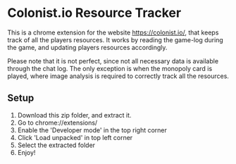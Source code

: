 # Colonist.io Resource Tracker

This is a chrome extension for the website https://colonist.io/, that keeps track of all the players resources. 
It works by reading the game-log during the game, and updating players resources accordingly. 

Please note that it is not perfect, since not all necessary data is available through the chat log. The only exception is when the monopoly card is played, where image analysis is required to correctly track all the resources. 

## Setup
1. Download this zip folder, and extract it. 
2. Go to chrome://extensions/
3. Enable the 'Developer mode' in the top right corner
4. Click 'Load unpacked' in top left corner
5. Select the extracted folder
6. Enjoy! 
